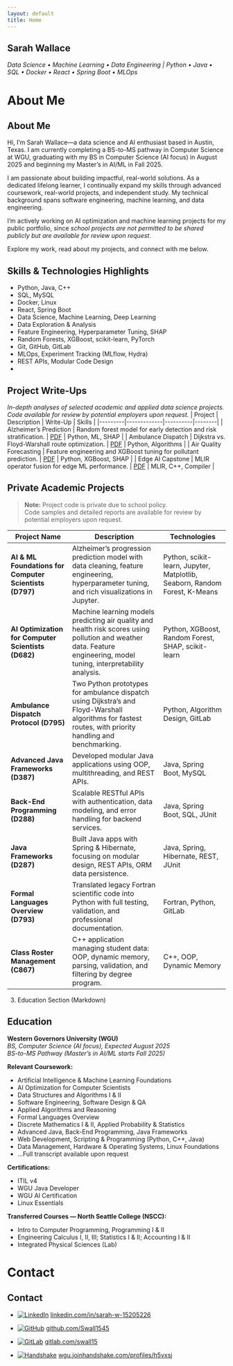 ```yaml
---
layout: default
title: Home
---
```

## Sarah Wallace
_Data Science • Machine Learning • Data Engineering | Python • Java • SQL • Docker • React • Spring Boot • MLOps_

# About Me
## About Me
Hi, I’m Sarah Wallace—a data science and AI enthusiast based in Austin, Texas. I am currently completing a BS-to-MS pathway in Computer Science at WGU, graduating with my BS in Computer Science (AI focus) in August 2025 and beginning my Master’s in AI/ML in Fall 2025.

I am passionate about building impactful, real-world solutions. As a dedicated lifelong learner, I continually expand my skills through advanced coursework, real-world projects, and independent study. My technical background spans software engineering, machine learning, and data engineering. 

I’m actively working on AI optimization and machine learning projects for my public portfolio, since _school projects are not permitted to be shared publicly but are available for review upon request._

Explore my work, read about my projects, and connect with me below.

## Skills & Technologies Highlights
- Python, Java, C++
- SQL, MySQL
- Docker, Linux
- React, Spring Boot
- Data Science, Machine Learning, Deep Learning
- Data Exploration & Analysis
- Feature Engineering, Hyperparameter Tuning, SHAP
- Random Forests, XGBoost, scikit-learn, PyTorch
- Git, GitHub, GitLab
- MLOps, Experiment Tracking (MLflow, Hydra)
- REST APIs, Modular Code Design
- 
## Project Write-Ups
*In-depth analyses of selected academic and applied data science projects. Code available for review by potential employers upon request.*
| Project | Description | Write-Up | Skills |
|---------|-------------|----------|--------|
| Alzheimer’s Prediction | Random forest model for early detection and risk stratification. | [PDF](path/to/Wallace_D797_Writeup.pdf) | Python, ML, SHAP |
| Ambulance Dispatch | Dijkstra vs. Floyd-Warshall route optimization. | [PDF](path/to/Task1_Applied_Algorithms.pdf) | Python, Algorithms |
| Air Quality Forecasting | Feature engineering and XGBoost tuning for pollutant prediction. | [PDF](path/to/D682_Task_Final_Version.pdf) | Python, XGBoost, SHAP |
| Edge AI Capstone | MLIR operator fusion for edge ML performance. | [PDF](path/to/Capstone_Final_S_Wallace.pdf) | MLIR, C++, Compiler |

## Private Academic Projects
> **Note:** Project code is private due to school policy.  
> Code samples and detailed reports are available for review by potential employers upon request.

| Project Name                                   | Description                                                                                                                                      | Technologies                                          |
|------------------------------------------------|--------------------------------------------------------------------------------------------------------------------------------------------------|-------------------------------------------------------|
| **AI & ML Foundations for Computer Scientists (D797)** | Alzheimer’s progression prediction model with data cleaning, feature engineering, hyperparameter tuning, and rich visualizations in Jupyter.      | Python, scikit-learn, Jupyter, Matplotlib, Seaborn, Random Forest, K-Means |
| **AI Optimization for Computer Scientists (D682)**     | Machine learning models predicting air quality and health risk scores using pollution and weather data. Feature engineering, model tuning, interpretability analysis. | Python, XGBoost, Random Forest, SHAP, scikit-learn    |
| **Ambulance Dispatch Protocol (D795)**         | Two Python prototypes for ambulance dispatch using Dijkstra’s and Floyd-Warshall algorithms for fastest routes, with priority handling and benchmarking. | Python, Algorithm Design, GitLab                      |
| **Advanced Java Frameworks (D387)**            | Developed modular Java applications using OOP, multithreading, and REST APIs.                                                                   | Java, Spring Boot, MySQL                              |
| **Back-End Programming (D288)**                | Scalable RESTful APIs with authentication, data modeling, and error handling for backend services.                                               | Java, Spring Boot, SQL, JUnit                         |
| **Java Frameworks (D287)**                     | Built Java apps with Spring & Hibernate, focusing on modular design, REST APIs, ORM data persistence.                                            | Java, Spring, Hibernate, REST, JUnit                  |
| **Formal Languages Overview (D793)**           | Translated legacy Fortran scientific code into Python with full testing, validation, and professional documentation.                             | Fortran, Python, GitLab                               |
| **Class Roster Management (C867)**             | C++ application managing student data: OOP, dynamic memory, parsing, validation, and filtering by degree program.                               | C++, OOP, Dynamic Memory                              |
3. Education Section (Markdown)

## Education
**Western Governors University (WGU)**  
_BS, Computer Science (AI focus), Expected August 2025_  
_BS-to-MS Pathway (Master’s in AI/ML starts Fall 2025)_

**Relevant Coursework:**  
- Artificial Intelligence & Machine Learning Foundations
- AI Optimization for Computer Scientists
- Data Structures and Algorithms I & II
- Software Engineering, Software Design & QA
- Applied Algorithms and Reasoning
- Formal Languages Overview
- Discrete Mathematics I & II, Applied Probability & Statistics
- Advanced Java, Back-End Programming, Java Frameworks
- Web Development, Scripting & Programming (Python, C++, Java)
- Data Management, Hardware & Operating Systems, Linux Foundations
- ...Full transcript available upon request

**Certifications:**  
- ITIL v4
- WGU Java Developer
- WGU AI Certification
- Linux Essentials

**Transferred Courses — North Seattle College (NSCC):**
- Intro to Computer Programming, Programming I & II
- Engineering Calculus I, II, III; Statistics I & II; Accounting I & II
- Integrated Physical Sciences (Lab)

# Contact

## Contact
- [![LinkedIn](https://img.shields.io/badge/LinkedIn-0077B5?style=flat&logo=linkedin&logoColor=white)](https://www.linkedin.com/in/sarah-w-15205226) [linkedin.com/in/sarah-w-15205226](https://www.linkedin.com/in/sarah-w-15205226)

- [![GitHub](https://img.shields.io/badge/GitHub-181717?style=flat&logo=github&logoColor=white)](https://github.com/Swall1545) [github.com/Swall1545](https://github.com/Swall1545)
  
- [![GitLab](https://img.shields.io/badge/GitLab-FC6D26?style=flat&logo=gitlab&logoColor=white)](https://gitlab.com/swall15) [gitlab.com/swall15](https://gitlab.com/swall15)
  
- [![Handshake](https://img.shields.io/badge/Handshake-FFD400?style=flat&logo=handshake&logoColor=black)](https://wgu.joinhandshake.com/profiles/h5vxsj) [wgu.joinhandshake.com/profiles/h5vxsj](https://wgu.joinhandshake.com/profiles/h5vxsj)
